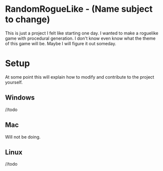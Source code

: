 # RandomRogueLike - (Name subject to change)


This is just a project I felt like starting one day. I wanted to make a roguelike game with procedural generation. I don't know even know what the theme of this game will be. Maybe I will figure it out someday. 

# Setup
At some point this will explain how to modify and contribute to the project yourself.
## Windows
//todo
## Mac
Will not be doing.
## Linux
//todo


